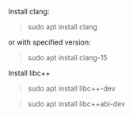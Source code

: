 Install clang:

> sudo apt install clang

or with specified version:

> sudo apt install clang-15

Install libc++

> sudo apt install libc++-dev

> sudo apt install libc++abi-dev
